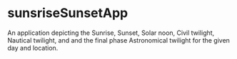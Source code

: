 # sunsriseSunsetApp
An application depicting the Sunrise, Sunset, Solar noon, Civil twilight, Nautical twilight, and and the final phase Astronomical twilight for the given day and location.
